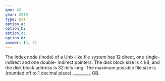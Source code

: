 ```yaml
---
qno: 42
year: 2019
type: nat
option_a:
option_b:
option_c:
option_d:
answer: [4, 4]
---
```


The index node (inode) of a Unix-like file system has 12 direct, one single-indirect and one double- indirect pointers. The disk block size is 4 kB, and the disk block address is 32-bits long. The maximum possible file size is (rounded off to 1 decimal place) _________ GB.